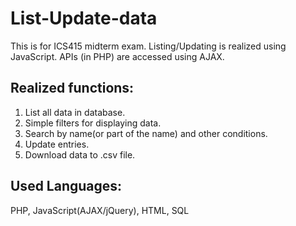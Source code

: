 # List-Update-data
This is for ICS415 midterm exam. Listing/Updating is realized using JavaScript. APIs (in PHP) are accessed using AJAX.
## Realized functions:
1. List all data in database.
2. Simple filters for displaying data.
3. Search by name(or part of the name) and other conditions.
4. Update entries. 
5. Download data to .csv file.

## Used Languages:
PHP, JavaScript(AJAX/jQuery), HTML, SQL
